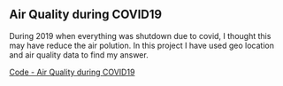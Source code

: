 ## Air Quality during COVID19

During 2019 when everything was shutdown due to covid, I thought this may have reduce the air polution. In this project I have used geo location and air quality data to find my answer.

[Code - Air Quality during COVID19](https://github.com/shefers/Air-Quality-during-Covid/blob/main/Sarkar_Shefers_Project_Milestone3.ipynb)
